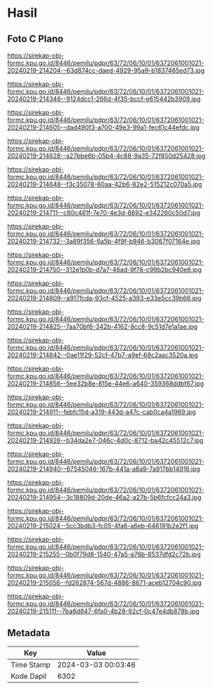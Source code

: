 # Hasil

## Foto C Plano

https://sirekap-obj-formc.kpu.go.id/8446/pemilu/pdpr/63/72/06/10/01/6372061001021-20240219-214204--63d874cc-daed-4929-95a9-b1837465ed73.jpg

https://sirekap-obj-formc.kpu.go.id/8446/pemilu/pdpr/63/72/06/10/01/6372061001021-20240219-214346--9124dcc1-266d-4f35-bccf-e615442b3909.jpg

https://sirekap-obj-formc.kpu.go.id/8446/pemilu/pdpr/63/72/06/10/01/6372061001021-20240219-214605--dad490f3-a700-49e3-99a1-fec61c44efdc.jpg

https://sirekap-obj-formc.kpu.go.id/8446/pemilu/pdpr/63/72/06/10/01/6372061001021-20240219-214628--a27bbe6b-05b4-4c88-9a35-72f850d25428.jpg

https://sirekap-obj-formc.kpu.go.id/8446/pemilu/pdpr/63/72/06/10/01/6372061001021-20240219-214648--f3c35078-60aa-42b6-82e2-515212c070a5.jpg

https://sirekap-obj-formc.kpu.go.id/8446/pemilu/pdpr/63/72/06/10/01/6372061001021-20240219-214711--c80c481f-7e70-4e3d-8892-e342260c50d7.jpg

https://sirekap-obj-formc.kpu.go.id/8446/pemilu/pdpr/63/72/06/10/01/6372061001021-20240219-214732--3a89f356-6a5b-4f9f-b946-b3067f07164e.jpg

https://sirekap-obj-formc.kpu.go.id/8446/pemilu/pdpr/63/72/06/10/01/6372061001021-20240219-214750--312e1b0b-d7a7-46ad-9f78-c99b2bc940e6.jpg

https://sirekap-obj-formc.kpu.go.id/8446/pemilu/pdpr/63/72/06/10/01/6372061001021-20240219-214809--a917fcda-93cf-4525-a393-e33e5cc39b66.jpg

https://sirekap-obj-formc.kpu.go.id/8446/pemilu/pdpr/63/72/06/10/01/6372061001021-20240219-214825--7aa70bf6-342b-4162-8cc8-9c51d7e1a1ae.jpg

https://sirekap-obj-formc.kpu.go.id/8446/pemilu/pdpr/63/72/06/10/01/6372061001021-20240219-214842--0ae11f29-52cf-47b7-a9ef-68c2aac3520a.jpg

https://sirekap-obj-formc.kpu.go.id/8446/pemilu/pdpr/63/72/06/10/01/6372061001021-20240219-214856--5ee32b8e-815e-44e6-a640-359368ddbf67.jpg

https://sirekap-obj-formc.kpu.go.id/8446/pemilu/pdpr/63/72/06/10/01/6372061001021-20240219-214911--febfc15d-a319-443d-a47c-cab0ca4a1969.jpg

https://sirekap-obj-formc.kpu.go.id/8446/pemilu/pdpr/63/72/06/10/01/6372061001021-20240219-214926--b34da2e7-046c-4d0c-8712-ba42c45512c7.jpg

https://sirekap-obj-formc.kpu.go.id/8446/pemilu/pdpr/63/72/06/10/01/6372061001021-20240219-214940--67545046-167b-441a-a8a9-7a917bb14916.jpg

https://sirekap-obj-formc.kpu.go.id/8446/pemilu/pdpr/63/72/06/10/01/6372061001021-20240219-214954--3c18809d-20de-46a2-a27b-5b6fcfcc24a3.jpg

https://sirekap-obj-formc.kpu.go.id/8446/pemilu/pdpr/63/72/06/10/01/6372061001021-20240219-215024--5cc3bdb3-fc05-4fa6-a6eb-646191b2e2f1.jpg

https://sirekap-obj-formc.kpu.go.id/8446/pemilu/pdpr/63/72/06/10/01/6372061001021-20240219-215255--0b0f79d8-1540-47a5-a76b-8537dfd2c72b.jpg

https://sirekap-obj-formc.kpu.go.id/8446/pemilu/pdpr/63/72/06/10/01/6372061001021-20240219-215056--fd262874-567d-4886-8671-aceb12704c90.jpg

https://sirekap-obj-formc.kpu.go.id/8446/pemilu/pdpr/63/72/06/10/01/6372061001021-20240219-215111--7ba6d847-6fa0-4b28-92cf-0c47e4db878b.jpg


## Metadata

| Key        | Value               |
| ---------- | ------------------- |
| Time Stamp | 2024-03-03 00:03:46 |
| Kode Dapil | 6302                |



